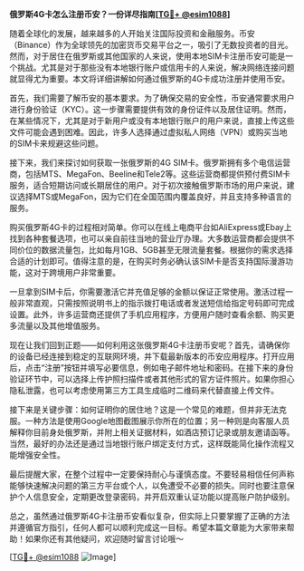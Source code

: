 **俄罗斯4G卡怎么注册币安？一份详尽指南[[TG💪+ @esim1088](https://t.me/s/esim1088)]**

随着全球化的发展，越来越多的人开始关注国际投资和金融服务。币安（Binance）作为全球领先的加密货币交易平台之一，吸引了无数投资者的目光。然而，对于居住在俄罗斯或其他国家的人来说，使用本地SIM卡注册币安可能是一个挑战。尤其是对于那些没有本地银行账户或信用卡的人来说，解决网络连接问题就显得尤为重要。本文将详细讲解如何通过俄罗斯的4G卡成功注册并使用币安。

首先，我们需要了解币安的基本要求。为了确保交易的安全性，币安通常要求用户进行身份验证（KYC）。这一步骤需要提供有效的身份证件以及居住证明。然而，在某些情况下，尤其是对于新用户或没有本地银行账户的用户来说，直接上传这些文件可能会遇到困难。因此，许多人选择通过虚拟私人网络（VPN）或购买当地的SIM卡来规避这些问题。

接下来，我们来探讨如何获取一张俄罗斯的4G SIM卡。俄罗斯拥有多个电信运营商，包括MTS、MegaFon、Beeline和Tele2等。这些运营商都提供预付费SIM卡服务，适合短期访问或长期居住的用户。对于初次接触俄罗斯市场的用户来说，建议选择MTS或MegaFon，因为它们在全国范围内覆盖良好，并且支持多种语言的服务。

购买俄罗斯4G卡的过程相对简单。你可以在线上电商平台如AliExpress或Ebay上找到各种套餐选项，也可以亲自前往当地的营业厅办理。大多数运营商都会提供不同价位的数据流量包，比如每月1GB、5GB甚至无限流量套餐。根据你的需求选择合适的计划即可。值得注意的是，在购买时务必确认该SIM卡是否支持国际漫游功能，这对于跨境用户非常重要。

一旦拿到SIM卡后，你需要激活它并充值足够的金额以保证正常使用。激活过程一般非常直观，只需按照说明书上的指示拨打电话或者发送短信给指定号码即可完成设置。此外，许多运营商还提供了手机应用程序，方便用户随时查看余额、购买更多流量以及其他增值服务。

现在让我们回到正题——如何利用这张俄罗斯4G卡注册币安呢？首先，请确保你的设备已经连接到稳定的互联网环境，并下载最新版本的币安应用程序。打开应用后，点击“注册”按钮并填写必要信息，例如电子邮件地址和密码。在接下来的身份验证环节中，可以选择上传护照扫描件或者其他形式的官方证件照片。如果你担心隐私泄露，也可以考虑使用第三方工具生成临时二维码来代替直接上传文件。

接下来是关键步骤：如何证明你的居住地？这是一个常见的难题，但并非无法克服。一种方法是使用Google地图截图展示你所在的位置；另一种则是向客服人员解释你目前身处俄罗斯，并附上相关证据材料，如酒店预订记录或朋友邀请函等。当然，最好的办法还是通过当地银行账户绑定支付方式，这样既能简化操作流程又能增强安全性。

最后提醒大家，在整个过程中一定要保持耐心与谨慎态度。不要轻易相信任何声称能够快速解决问题的第三方平台或个人，以免遭受不必要的损失。同时也要注意保护个人信息安全，定期更改登录密码，并开启双重认证功能以提高账户防护级别。

总之，虽然通过俄罗斯4G卡注册币安看似复杂，但实际上只要掌握了正确的方法并遵循官方指引，任何人都可以顺利完成这一目标。希望本篇文章能为大家带来帮助！如果你还有其他疑问，欢迎随时留言讨论哦～ 

[[TG💪+ @esim1088](https://t.me/s/esim1088) ![Image](https://i.postimg.cc/4NQfJmqS/Snipaste-2025-05-13-00-14-12.png)]